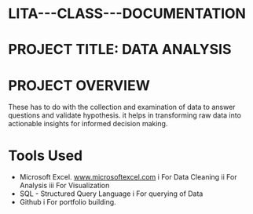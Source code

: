 # LITA---CLASS---DOCUMENTATION
# PROJECT TITLE: DATA ANALYSIS
# PROJECT OVERVIEW
These has to do with the collection and examination of data to answer questions and validate hypothesis. it helps in transforming raw data into actionable insights for informed decision making.
# Tools Used
* Microsoft Excel. www.microsoftexcel.com
i For Data Cleaning
ii For Analysis
iii For Visualization
* SQL - Structured Query Language
i For querying of Data
* Github
i For portfolio building.
